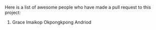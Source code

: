 Here is a list of awesome people who have made a pull request to this project:

1. Grace Imaikop Okpongkpong Andriod
